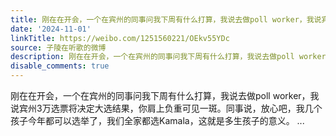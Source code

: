 ```yaml
---
title: 刚在在开会，一个在宾州的同事问我下周有什么打算，我说去做poll worker，我说宾州3万选票将决定大选结果，你肩上负重可见一斑。同事说，放心吧，我几个孩子今年...
date: '2024-11-01'
linkTitle: https://weibo.com/1251560221/OEkv55YDc
source: 子陵在听歌的微博
description: 刚在在开会，一个在宾州的同事问我下周有什么打算，我说去做poll worker，我说宾州3万选票将决定大选结果，你肩上负重可见一斑。同事说，放心吧，我几个孩子今年都可以选举了，我们全家都选Kamala，这就是多生孩子的意义。  ...
disable_comments: true
---
```

刚在在开会，一个在宾州的同事问我下周有什么打算，我说去做poll worker，我说宾州3万选票将决定大选结果，你肩上负重可见一斑。同事说，放心吧，我几个孩子今年都可以选举了，我们全家都选Kamala，这就是多生孩子的意义。  ...